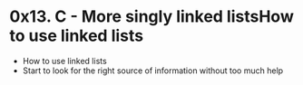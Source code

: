 # 0x13. C - More singly linked listsHow to use linked lists
* How to use linked lists
* Start to look for the right source of information without too much help
